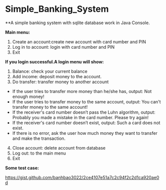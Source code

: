 # Simple_Banking_System
**A simple banking system with sqlite database work in Java Console.

**Main menu:**
1. Create an account:create new account with card number and PIN
2. Log in to account: login with card number and PIN
0. Exit

**If you login successful.A login menu will show:**
1. Balance: check your current balance
2. Add income: deposit money to the account.
3. Do transfer: transfer money to another account
* If the user tries to transfer more money than he/she has, output: Not enough money!
* If the user tries to transfer money to the same account, output: You can't transfer money to the same account!
* If the receiver's card number doesn’t pass the Luhn algorithm, output: Probably you made a mistake in the card number. Please try again!
* If the receiver's card number doesn’t exist, output: Such a card does not exist.
* If there is no error, ask the user how much money they want to transfer and make the transaction.
4. Close account: delete account from database
5. Log out: to the main menu
0. Exit

**Some test case:**

https://gist.github.com/banhbao3022/2ce4107e51a7c2c94f2c2d1ca920ae0d
